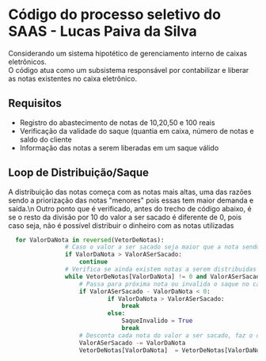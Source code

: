 # Código do processo seletivo do SAAS - Lucas Paiva da Silva

Considerando um sistema hipotético de gerenciamento interno de caixas eletrônicos.\
O código atua como um subsistema responsável por contabilizar e liberar as notas existentes no caixa eletrônico.

## Requisitos

- Registro do abastecimento de notas de 10,20,50 e 100 reais 
- Verificação da validade do saque (quantia em caixa, número de notas e saldo do cliente
- Informação das notas a serem liberadas em um saque válido 

## Loop de Distribuição/Saque
A distribuição das notas começa com as notas mais altas, uma das razões sendo a priorização das notas "menores" pois essas tem maior demanda e saída.\n
Outro ponto que é verificado, antes do trecho de código abaixo, é se o resto da divisão por 10 do valor a ser sacado é diferente de 0, pois caso seja, não é possível distribuir o dinheiro com as notas utilizadas 
```python
  for ValorDaNota in reversed(VetorDeNotas):
                # Caso o valor a ser sacado seja maior que a nota sendo destribuída, passa para a próxima nota
                if ValorDaNota > ValorASerSacado:
                    continue
                # Verifica se ainda existem notas a serem distribuidas e se o valor já não foi alcançado
                while VetorDeNotas[ValorDaNota] != 0 and ValorASerSacado > 0:
                    # Passa para próxima nota ou invalida o saque no caso das notas não poderem completar a quantia solicitada  
                    if ValorASerSacado - ValorDaNota < 0:
                            if ValorDaNota > ValorASerSacado:
                                break
                            else:
                                SaqueInvalido = True
                                break
                    # Desconta cada nota do valor a ser sacado, faz o desconto na cópia do dicionário
                    ValorASerSacado -= ValorDaNota 
                    VetorDeNotas[ValorDaNota]  = VetorDeNotas[ValorDaNota] - 1
```



